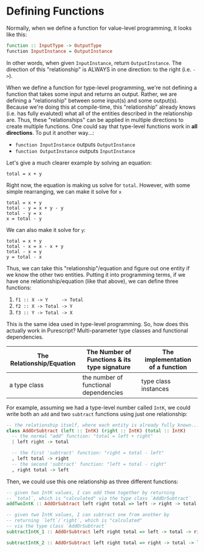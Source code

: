 # Defining Functions

Normally, when we define a function for value-level programming, it looks like this:
```purescript
function :: InputType -> OutputType
function InputInstance = OutputInstance
```

In other words, when given `InputInstance`, return `OutputInstance`. The direction of this "relationship" is ALWAYS in one direction: to the right (i.e. `->`).

When we define a function for type-level programming, we're not defining a function that takes some input and returns an output. Rather, we are defining a "relationship" between some input(s) and some output(s). Because we're doing this at compile-time, this "relationship" already knows (i.e. has fully evaluted) what all of the entities described in the relationship are. Thus, these "relationships" can be applied in multiple directions to create multiple functions. One could say that type-level functions work in **all directions**. To put it another way...:
- `function InputInstance` outputs `OutputInstance`
- `function OutputInstance` outputs `InputInstance`

Let's give a much clearer example by solving an equation:
```
total = x + y
```
Right now, the equation is making us solve for `total`. However, with some simple rearranging, we can make it solve for `x`
```
total = x + y
total - y = x + y - y
total - y = x
x = total - y
```
We can also make it solve for `y`:
```
total = x + y
total - x = x - x + y
total - x = y
y = total - x
```
Thus, we can take this "relationship"/equation and figure out one entity if we know the other two entities. Putting it into programming terms, if we have one relationship/equation (like that above), we can define three functions:
1. `f1 :: X -> Y     -> Total`
2. `f2 :: X -> Total -> Y`
3. `f3 :: Y -> Total -> X`

This is the same idea used in type-level programming. So, how does this actually work in Purescript? Multi-parameter type classes and functional dependencies.

| The Relationship/Equation | The Number of Functions & its type signature | The implementation of a function
| - | - | - |
| a type class | the number of functional dependencies | type class instances

For example, assuming we had a type-level number called `IntK`, we could write both an `add` and two `subtract` functions using just one relationship:
```purescript
-- the relationship itself, where each entity is already fully known...
class AddOrSubtract (left :: IntK) (right :: IntK) (total :: IntK)
  -- the normal "add" function: "total = left + right"
  | left right -> total

  -- the first 'subtract' function: "right = total - left"
  , left total -> right
  -- the second 'subtract' function: "left = total - right"
  , right total -> left
```
Then, we could use this one relationship as three different functions:
```purescript
-- given two IntK values, I can add them together by returning
-- `total`, which is "calculated" via the type class `AddOrSubtract`
addTwoIntK :: AddOrSubtract left right total => left -> right -> total

-- given two IntK values, I can subtract one from another by
-- returning `left`/`right`, which is "calculated"
-- via the type class `AddOrSubtract`
subtractIntK_1 :: AddOrSubtract left right total => left -> total -> right

subtractIntK_2 :: AddOrSubtract left right total => right -> total -> left
```
